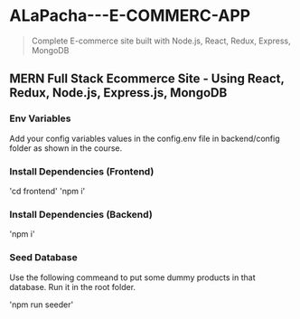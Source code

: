 # ALaPacha---E-COMMERC-APP

> Complete E-commerce site built with Node.js, React, Redux, Express, MongoDB

## MERN  Full Stack Ecommerce Site - Using React, Redux, Node.js, Express.js, MongoDB

### Env Variables
Add your config variables values in the config.env file in backend/config folder as shown in the course.

### Install Dependencies (Frontend)
'cd frontend'
'npm i'
### Install Dependencies (Backend)
'npm i'
### Seed Database
Use the following commeand to put some dummy products in that database. Run it in the root folder.

'npm run seeder'
